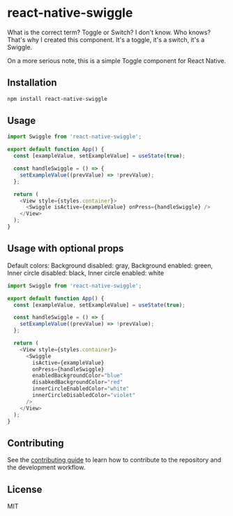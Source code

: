 # react-native-swiggle

What is the correct term? Toggle or Switch? I don't know. Who knows?
That's why I created this component. It's a toggle, it's a switch, it's a Swiggle.

On a more serious note, this is a simple Toggle component for React Native.

## Installation

```sh
npm install react-native-swiggle
```

## Usage

```js
import Swiggle from 'react-native-swiggle';

export default function App() {
  const [exampleValue, setExampleValue] = useState(true);

  const handleSwiggle = () => {
    setExampleValue((prevValue) => !prevValue);
  };

  return (
    <View style={styles.container}>
      <Swiggle isActive={exampleValue} onPress={handleSwiggle} />
    </View>
  );
}
```

## Usage with optional props

Default colors:
Background disabled: gray,
Background enabled: green,
Inner circle disabled: black,
Inner circle enabled: white

```js
import Swiggle from 'react-native-swiggle';

export default function App() {
  const [exampleValue, setExampleValue] = useState(true);

  const handleSwiggle = () => {
    setExampleValue((prevValue) => !prevValue);
  };

  return (
    <View style={styles.container}>
      <Swiggle
        isActive={exampleValue}
        onPress={handleSwiggle}
        enabledBackgroundColor="blue"
        disabkedBackgroundColor="red"
        innerCircleEnabledColor="white"
        innerCircleDisabledColor="violet"
      />
    </View>
  );
}
```

## Contributing

See the [contributing guide](CONTRIBUTING.md) to learn how to contribute to the repository and the development workflow.

## License

MIT
